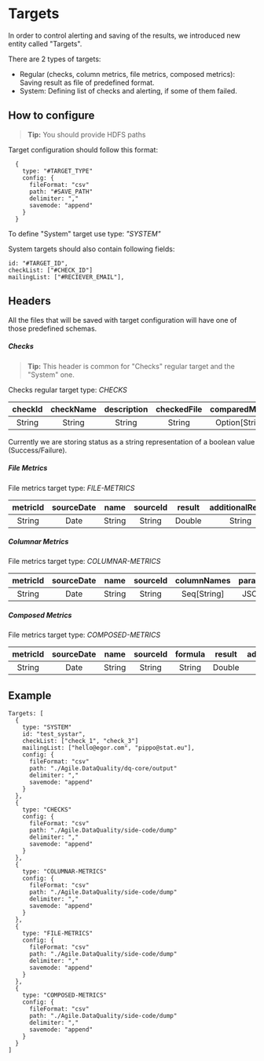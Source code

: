 # Targets

In order to control alerting and saving of the results, we introduced new entity called "Targets".

There are 2 types of targets:
 - Regular (checks, column metrics, file metrics, composed metrics): Saving result as file of predefined format.
 - System: Defining list of checks and alerting, if some of them failed.

## How to configure

> **Tip:** You should provide HDFS paths

Target configuration should follow this format:
```hocon
  {
    type: "#TARGET_TYPE"
    config: {
      fileFormat: "csv"
      path: "#SAVE_PATH"
      delimiter: ","
      savemode: "append"
    }
  }
```

To define "System" target use type: *"SYSTEM"*

System targets should also contain following fields:
```hocon
id: "#TARGET_ID",
checkList: ["#CHECK_ID"]
mailingList: ["#RECIEVER_EMAIL"],
```

## Headers

All the files that will be saved with target configuration will have one of those predefined schemas.

##### Checks

> **Tip:** This header is common for "Checks" regular target and the "System" one. 

Checks regular target type: *CHECKS*

| checkId | checkName | description | checkedFile | comparedMetric | comparedThreshold | status  | message | execDate |
| :-----: | :-------: | :---------: | :---------: |:-------------: | :---------------: | :----:  | :-----: | :------: |
| String  | String    | String      | String      | Option[String] | Option[Double]    | String* | String  | Date     |

Currently we are storing status as a string representation of a boolean value (Success/Failure).

##### File Metrics

File metrics target type: *FILE-METRICS*

| metricId | sourceDate | name    | sourceId | result | additionalResult |
| :------: | :--------: | :-----: | :------: | :----: | :--------------: |
| String   | Date       | String  | String   | Double | String           |

##### Columnar Metrics

File metrics target type: *COLUMNAR-METRICS*

| metricId | sourceDate | name    | sourceId | columnNames | params | result | additionalResult |
| :------: | :--------: | :-----: | :------: | :---------: | :----: | :----: | :--------------: |
| String   | Date       | String  | String   | Seq[String] | JSON   | Double | String           |

##### Composed Metrics

File metrics target type: *COMPOSED-METRICS*

| metricId | sourceDate | name    | sourceId | formula | result | additionalResult |
| :------: | :--------: | :-----: | :------: | :-----: | :----: | :--------------: |
| String   | Date       | String  | String   | String  | Double | String           |

## Example
```hocon
Targets: [
  {
    type: "SYSTEM"
    id: "test_systar",
    checkList: ["check_1", "check_3"]
    mailingList: ["hello@egor.com", "pippo@stat.eu"],
    config: {
      fileFormat: "csv"
      path: "./Agile.DataQuality/dq-core/output"
      delimiter: ","
      savemode: "append"
    }
  },
  {
    type: "CHECKS"
    config: {
      fileFormat: "csv"
      path: "./Agile.DataQuality/side-code/dump"
      delimiter: ","
      savemode: "append"
    }
  },
  {
    type: "COLUMNAR-METRICS"
    config: {
      fileFormat: "csv"
      path: "./Agile.DataQuality/side-code/dump"
      delimiter: ","
      savemode: "append"
    }
  },
  {
    type: "FILE-METRICS"
    config: {
      fileFormat: "csv"
      path: "./Agile.DataQuality/side-code/dump"
      delimiter: ","
      savemode: "append"
    }
  },
  {
    type: "COMPOSED-METRICS"
    config: {
      fileFormat: "csv"
      path: "./Agile.DataQuality/side-code/dump"
      delimiter: ","
      savemode: "append"
    }
  }
]
```